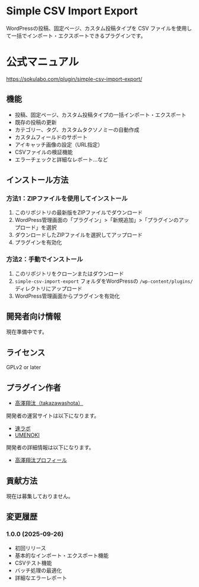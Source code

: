 # Simple CSV Import Export

WordPressの投稿、固定ページ、カスタム投稿タイプを CSV ファイルを使用して一括でインポート・エクスポートできるプラグインです。

# 公式マニュアル

https://sokulabo.com/plugin/simple-csv-import-export/

## 機能

- 投稿、固定ページ、カスタム投稿タイプの一括インポート・エクスポート
- 既存の投稿の更新
- カテゴリー、タグ、カスタムタクソノミーの自動作成
- カスタムフィールドのサポート
- アイキャッチ画像の設定（URL指定）
- CSVファイルの検証機能
- エラーチェックと詳細なレポート...など

## インストール方法

### 方法1：ZIPファイルを使用してインストール

1. このリポジトリの最新版をZIPファイルでダウンロード
2. WordPress管理画面の「プラグイン」>「新規追加」>「プラグインのアップロード」を選択
3. ダウンロードしたZIPファイルを選択してアップロード
4. プラグインを有効化

### 方法2：手動でインストール

1. このリポジトリをクローンまたはダウンロード
2. `simple-csv-import-export` フォルダをWordPressの `/wp-content/plugins/` ディレクトリにアップロード
3. WordPress管理画面からプラグインを有効化

## 開発者向け情報

現在準備中です。

## ライセンス

GPLv2 or later

## プラグイン作者

- [高澤翔汰（takazawashota）](https://github.com/takazawashota)

開発者の運営サイトは以下になります。

- [速ラボ](https://sokulabo.com)
- [UMENOKI](https://ume-noki.com)

開発者の詳細情報は以下になります。

- [高澤翔汰プロフィール](https://ume-noki.com/operator/)

## 貢献方法

現在は募集しておりません。

## 変更履歴

### 1.0.0 (2025-09-26)
- 初回リリース
- 基本的なインポート・エクスポート機能
- CSVテスト機能
- バッチ処理の最適化
- 詳細なエラーレポート
